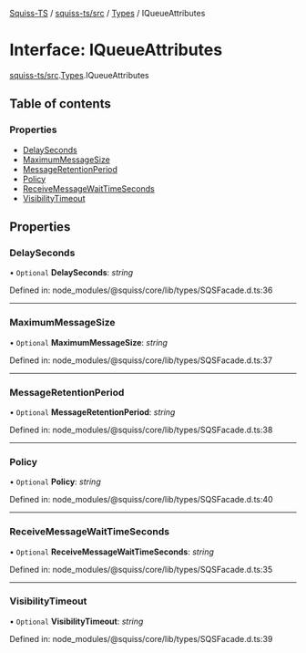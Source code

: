 [Squiss-TS](../README.md) / [squiss-ts/src](../modules/squiss_ts_src.md) / [Types](../modules/squiss_ts_src.types.md) / IQueueAttributes

# Interface: IQueueAttributes

[squiss-ts/src](../modules/squiss_ts_src.md).[Types](../modules/squiss_ts_src.types.md).IQueueAttributes

## Table of contents

### Properties

- [DelaySeconds](squiss_ts_src.types.iqueueattributes.md#delayseconds)
- [MaximumMessageSize](squiss_ts_src.types.iqueueattributes.md#maximummessagesize)
- [MessageRetentionPeriod](squiss_ts_src.types.iqueueattributes.md#messageretentionperiod)
- [Policy](squiss_ts_src.types.iqueueattributes.md#policy)
- [ReceiveMessageWaitTimeSeconds](squiss_ts_src.types.iqueueattributes.md#receivemessagewaittimeseconds)
- [VisibilityTimeout](squiss_ts_src.types.iqueueattributes.md#visibilitytimeout)

## Properties

### DelaySeconds

• `Optional` **DelaySeconds**: *string*

Defined in: node_modules/@squiss/core/lib/types/SQSFacade.d.ts:36

___

### MaximumMessageSize

• `Optional` **MaximumMessageSize**: *string*

Defined in: node_modules/@squiss/core/lib/types/SQSFacade.d.ts:37

___

### MessageRetentionPeriod

• `Optional` **MessageRetentionPeriod**: *string*

Defined in: node_modules/@squiss/core/lib/types/SQSFacade.d.ts:38

___

### Policy

• `Optional` **Policy**: *string*

Defined in: node_modules/@squiss/core/lib/types/SQSFacade.d.ts:40

___

### ReceiveMessageWaitTimeSeconds

• `Optional` **ReceiveMessageWaitTimeSeconds**: *string*

Defined in: node_modules/@squiss/core/lib/types/SQSFacade.d.ts:35

___

### VisibilityTimeout

• `Optional` **VisibilityTimeout**: *string*

Defined in: node_modules/@squiss/core/lib/types/SQSFacade.d.ts:39

